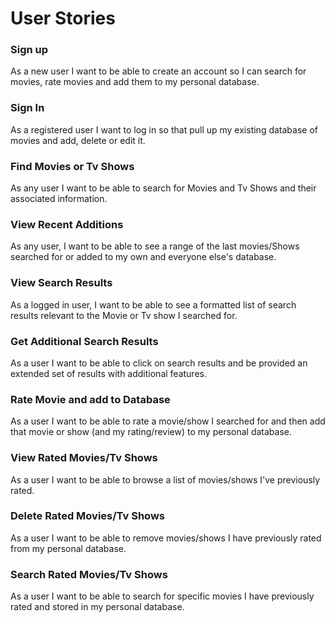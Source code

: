 # User Stories


### Sign up

As a new user I want to be able to create an account so I can search for movies, rate movies and add them to my personal database.

### Sign In

As a registered user I want to log in so that pull up my existing database of movies and add, delete or edit it.

### Find Movies or Tv Shows

As any user I want to be able to search for Movies and Tv Shows and their associated information.

### View Recent Additions 

As any user, I want to be able to see a range of the last movies/Shows searched for or added to my own and everyone else's database.

### View Search Results

As a logged in user, I want to be able to see a formatted list of search results relevant to the Movie or Tv show I searched for.

### Get Additional Search Results

As a user I want to be able to click on search results and be provided an extended set of results with additional features.

### Rate Movie and add to Database

As a user I want to be able to rate a movie/show I searched for and then add that movie or show (and my rating/review) to my personal database.

### View Rated Movies/Tv Shows

As a user I want to be able to browse a list of movies/shows I've previously rated.

### Delete Rated Movies/Tv Shows

As a user I want to be able to remove movies/shows I have previously rated from my personal database.

### Search Rated Movies/Tv Shows

As a user I want to be able to search for specific movies I have previously rated and stored in my personal database.
